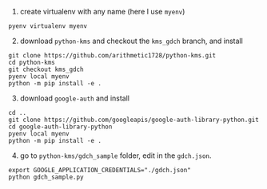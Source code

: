 1. create virtualenv with any name (here I use `myenv`)
```
pyenv virtualenv myenv
```

2. download `python-kms` and checkout the `kms_gdch` branch, and install 
```
git clone https://github.com/arithmetic1728/python-kms.git
cd python-kms
git checkout kms_gdch
pyenv local myenv
python -m pip install -e .
```

3. download `google-auth` and install
```
cd ..
git clone https://github.com/googleapis/google-auth-library-python.git
cd google-auth-library-python
pyenv local myenv
python -m pip install -e .
```

4. go to `python-kms/gdch_sample` folder, edit in the `gdch.json`.
```
export GOOGLE_APPLICATION_CREDENTIALS="./gdch.json"
python gdch_sample.py
```

